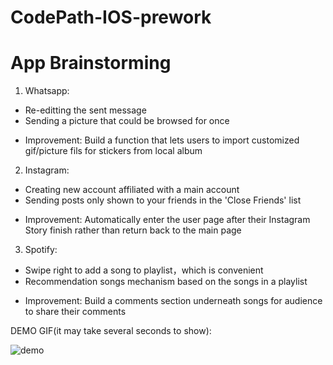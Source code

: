 # CodePath-IOS-prework
# App Brainstorming
1. Whatsapp:
  * Re-editting the sent message 
  * Sending a picture that could be browsed for once
    
  - Improvement:
    Build a function that lets users to import customized gif/picture fils for stickers from local album

2. Instagram:
  * Creating new account affiliated with a main account
  * Sending posts only shown to your friends in the 'Close Friends' list

  - Improvement: Automatically enter the user page after their Instagram Story finish rather than return back to the main page


3. Spotify:
  * Swipe right to add a song to playlist，which is convenient 
  * Recommendation songs mechanism based on the songs in a playlist
    
  - Improvement: Build a comments section underneath songs for audience to share their comments

DEMO GIF(it may take several seconds to show):

![demo](https://github.com/SinianLiu/CodePath-IOS-prework/assets/113807640/32a168e8-ce84-4600-8cb2-0f57b36d417c)
    

